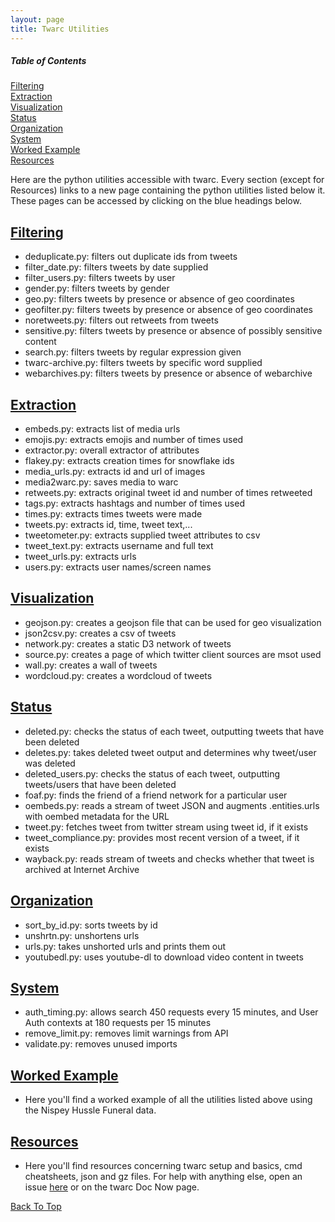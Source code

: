 ```yaml
---
layout: page
title: Twarc Utilities
---
```


##### Table of Contents  
[Filtering](#filtering)  
[Extraction](#extraction)  
[Visualization](#visualization)  
[Status](#status)  
[Organization](#organization)  
[System](#system)  
[Worked Example](#worked)  
[Resources](#resources) 

Here are the python utilities accessible with twarc. Every section (except for Resources) links to a new page containing the python utilities listed below it. These pages can be accessed by clicking on the blue headings below. 
  
<a name="filtering"/>

## [Filtering](filtering.md)
  - deduplicate.py: filters out duplicate ids from tweets
  - filter_date.py: filters tweets by date supplied
  - filter_users.py: filters tweets by user
  - gender.py: filters tweets by gender
  - geo.py: filters tweets by presence or absence of geo coordinates
  - geofilter.py: filters tweets by presence or absence of geo coordinates
  - noretweets.py: filters out retweets from tweets 
  - sensitive.py: filters tweets by presence or absence of possibly sensitive content
  - search.py: filters tweets by regular expression given
  - twarc-archive.py: filters tweets by specific word supplied
  - webarchives.py: filters tweets by presence or absence of webarchive

<a name="extraction"/>

## [Extraction](extraction.md)
  - embeds.py: extracts list of media urls
  - emojis.py: extracts emojis and number of times used
  - extractor.py: overall extractor of attributes
  - flakey.py: extracts creation times for snowflake ids
  - media_urls.py: extracts id and url of images
  - media2warc.py: saves media to warc 
  - retweets.py: extracts original tweet id and number of times retweeted
  - tags.py: extracts hashtags and number of times used
  - times.py: extracts times tweets were made
  - tweets.py: extracts id, time, tweet text,...
  - tweetometer.py: extracts supplied tweet attributes to csv
  - tweet_text.py: extracts username and full text
  - tweet_urls.py: extracts urls
  - users.py: extracts user names/screen names

<a name="visualization"/>

## [Visualization](visualization.md)
  - geojson.py: creates a geojson file that can be used for geo visualization
  - json2csv.py: creates a csv of tweets
  - network.py: creates a static D3 network of tweets
  - source.py: creates a page of which twitter client sources are msot used
  - wall.py: creates a wall of tweets
  - wordcloud.py: creates a wordcloud of tweets

<a name="status"/>

## [Status](status.md)
  - deleted.py: checks the status of each tweet, outputting tweets that have been deleted
  - deletes.py: takes deleted tweet output and determines why tweet/user was deleted
  - deleted_users.py: checks the status of each tweet, outputting tweets/users that have been deleted
  - foaf.py: finds the friend of a friend network for a particular user	
  - oembeds.py: reads a stream of tweet JSON and augments .entities.urls with oembed metadata for the URL
  - tweet.py: fetches tweet from twitter stream using tweet id, if it exists
  - tweet_compliance.py: provides most recent version of a tweet, if it exists
  - wayback.py: reads stream of tweets and checks whether that tweet is archived at Internet Archive

<a name="organization"/>

## [Organization](organization.md)
  - sort_by_id.py: sorts tweets by id
  - unshrtn.py: unshortens urls 
  - urls.py: takes unshorted urls and prints them out
  - youtubedl.py: uses youtube-dl to download video content in tweets

<a name="system"/>

## [System](system.md)
  - auth_timing.py: allows search 450 requests every 15 minutes, and User Auth contexts at 180 requests per 15 minutes
  - remove_limit.py: removes limit warnings from API
  - validate.py: removes unused imports

<a name="worked"/>

## [Worked Example](workedex.md)
  - Here you'll find a worked example of all the utilities listed above using the Nispey Hussle Funeral data. 

<a name="resources"/>

## [Resources](resources.md)
  - Here you'll find resources concerning twarc setup and basics, cmd cheatsheets, json and gz files. For help with anything else, open an issue [here](https://github.com/ucsb-collaboratory/twarc/issues) or on the twarc Doc Now page. 



[Back To Top](#twarc-utilities)
